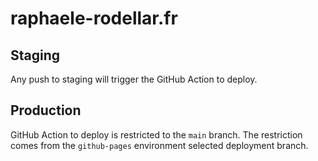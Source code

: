 # raphaele-rodellar.fr

## Staging

Any push to staging will trigger the GitHub Action to deploy.

## Production

GitHub Action to deploy is restricted to the `main` branch.
The restriction comes from the `github-pages` environment selected deployment branch.
